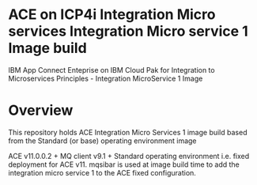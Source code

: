 # ACE on ICP4i Integration Micro services Integration Micro service 1 Image build

IBM App Connect Enteprise on IBM Cloud Pak for Integration to Microservices Principles - Integration MicroService 1 Image



# Overview

This repository holds ACE Integration Micro Services 1 image build based from the Standard (or base) operating environment image

ACE v11.0.0.2 + MQ client v9.1 + Standard operating environment i.e. fixed deployment for ACE v11.
mqsibar is used at image build time to add the integration micro service 1 to the ACE fixed configuration.

